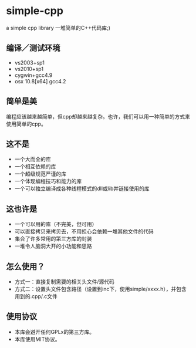 # simple-cpp

a simple cpp library
一堆简单的C++代码库;)

## 编译／测试环境

*	vs2003+sp1
*	vs2010+sp1
*	cygwin+gcc4.9
*	osx 10.8[x64] gcc4.2

## 简单是美

编程应该越来越简单，但cpp却越来越复杂。也许，我们可以用一种简单的方式来使用简单的cpp。

## 这不是

* 一个大而全的库
* 一个相互依赖的库
* 一个超级规范严谨的库
* 一个体现编程技巧和能力的库
* 一个可以独立编译成各种线程模式的dll或lib并链接使用的库

## 这也许是

* 一个可以用的库（不完美，但可用）
* 可以直接拷贝来拷贝去，不用担心会依赖一堆其他文件的代码
* 集合了许多常用的第三方库的封装
* 一堆令人脑洞大开的小功能和思路

## 怎么使用？

- 方式一：直接复制需要的相关头文件/源代码
- 方式二：设置头文件包含路径（设置到inc下，使用simple/xxxx.h），并包含用到的.cpp/.c文件

## 使用协议

- 本库会避开任何GPLx的第三方库。
- 本库使用MIT协议。
